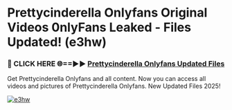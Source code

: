 # Prettycinderella Onlyfans Original Videos 0nlyFans Leaked - Files Updated! (e3hw)

<h3>🔴 CLICK HERE 🌐==►► <a href="https://tinyurl.com/2m67pmp6" rel="nofollow">Prettycinderella Onlyfans Updated Files</a></h3>

Get Prettycinderella Onlyfans and all content. Now you can access all videos and pictures of Prettycinderella Onlyfans. New Updated Files 2025!

[![e3hw](https://i.imgur.com/H4QAA4z.gif)](https://tinyurl.com/2m67pmp6)